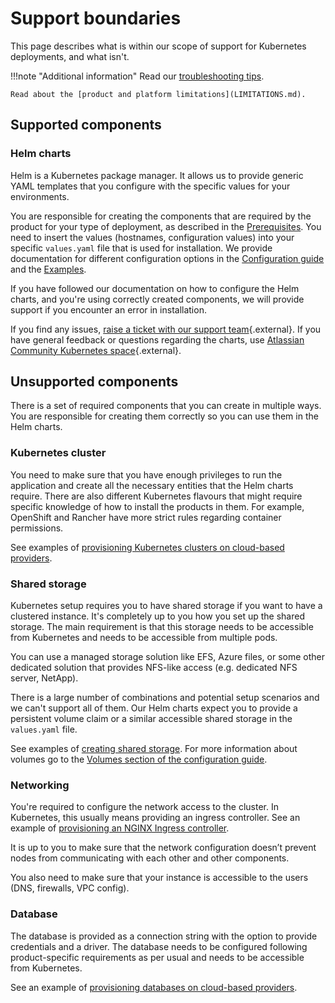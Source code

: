 # Support boundaries

This page describes what is within our scope of support for Kubernetes deployments, and what isn't. 

!!!note "Additional information"
    Read our [troubleshooting tips](TROUBLESHOOTING.md).

    Read about the [product and platform limitations](LIMITATIONS.md).


## Supported components
### Helm charts

Helm is a Kubernetes package manager. It allows us to provide generic YAML templates that you configure with the specific values for your environments.

You are responsible for creating the components that are required by the product for your type of deployment, as described in the [Prerequisites](../userguide/PREREQUISITES.md). You need to insert the values (hostnames, configuration values) into your specific `values.yaml` file that is used for installation. We provide documentation for different configuration options in the [Configuration guide](../userguide/CONFIGURATION.md) and the [Examples](../examples/EXAMPLES.md).

If you have followed our documentation on how to configure the Helm charts, and you're using correctly created components, we will provide support if you encounter an error in installation. 

If you find any issues, [raise a ticket with our support team](https://support.atlassian.com/contact/){.external}. If you have general feedback or questions regarding the charts, use [Atlassian Community Kubernetes space](https://community.atlassian.com/t5/Atlassian-Data-Center-on/gh-p/DC_Kubernetes){.external}.

## Unsupported components
There is a set of required components that you can create in multiple ways. You are responsible for creating them correctly so you can use them in the Helm charts. 

### Kubernetes cluster
You need to make sure that you have enough privileges to run the application and create all the necessary entities that the Helm charts require. There are also different Kubernetes flavours that might require specific knowledge of how to install the products in them. For example, OpenShift and Rancher have more strict rules regarding container permissions.

See examples of [provisioning Kubernetes clusters on cloud-based providers](../examples/cluster/CLOUD_PROVIDERS.md).

### Shared storage
Kubernetes setup requires you to have shared storage if you want to have a clustered instance. It's completely up to you how you set up the shared storage. The main requirement is that this storage needs to be accessible from Kubernetes and needs to be accessible from multiple pods. 

You can use a managed storage solution like EFS, Azure files, or some other dedicated solution that provides NFS-like access (e.g. dedicated NFS server, NetApp).

There is a large number of combinations and potential setup scenarios and we can't support all of them. Our Helm charts expect you to provide a persistent volume claim or a similar accessible shared storage in the `values.yaml` file.

See examples of [creating shared storage](../examples/storage/STORAGE.md). For more information about volumes go to the [Volumes section of the configuration guide](../userguide/CONFIGURATION.md#volumes). 


### Networking
You're required to configure the network access to the cluster. In Kubernetes, this usually means providing an ingress controller. See an example of [provisioning an NGINX Ingress controller](../examples/ingress/CONTROLLERS.md). 

It is up to you to make sure that the network configuration doesn’t prevent nodes from communicating with each other and other components.

You also need to make sure that your instance is accessible to the users (DNS, firewalls, VPC config).

### Database
The database is provided as a connection string with the option to provide credentials and a driver. The database needs to be configured following product-specific requirements as per usual and needs to be accessible from Kubernetes.

See an example of [provisioning databases on cloud-based providers](../examples/database/CLOUD_PROVIDERS.md).
